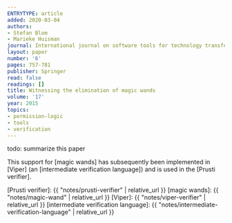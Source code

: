 ```yaml
---
ENTRYTYPE: article
added: 2020-03-04
authors:
- Stefan Blom
- Marieke Huisman
journal: International journal on software tools for technology transfer
layout: paper
number: '6'
pages: 757-781
publisher: Springer
read: false
readings: []
title: Witnessing the elimination of magic wands
volume: '17'
year: 2015
topics:
- permission-logic
- tools
- verification
---
```


todo: summarize this paper

This support for [magic wands] has subsequently been implemented in [Viper] (an
[intermediate verification language]) and is used in the [Prusti verifier].

[Prusti verifier]: {{ "notes/prusti-verifier" | relative_url }}
[magic wands]: {{ "notes/magic-wand" | relative_url }}
[Viper]: {{ "notes/viper-verifier" | relative_url }}
[intermediate verification language]: {{ "notes/intermediate-verification-language" | relative_url }}
